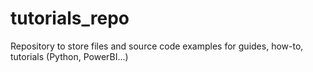 # tutorials_repo
Repository to store files and source code examples for guides, how-to, tutorials (Python, PowerBI...)
